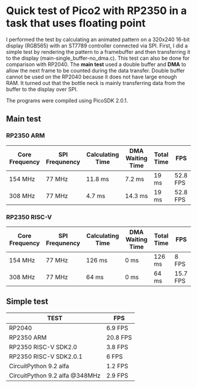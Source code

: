 # Quick test of Pico2 with RP2350 in a task that uses floating point

I performed the test by calculating an animated pattern on a 320x240 16-bit display (RGB565) with an ST7789 controller connected via SPI.
First, I did a simple test by rendering the pattern to a framebuffer and then transferring it to the display (main-single_buffer-no_dma.c). This test can also be done for comparison with RP2040.
The **main test** used a double buffer and **DMA** to allow the next frame to be counted during the data transfer. Double buffer cannot be used on the RP2040 because it does not have large enough RAM.
It turned out that the bottle neck is mainly transferring data from the buffer to the display over SPI.

The programs were compiled using PicoSDK 2.0.1.

## Main test

### RP2350 ARM
| Core Frequency |SPI Frequnency  | Calculating Time | DMA Waiting Time | Total Time |FPS |
|--|--|--|--|--|--|
| 154 MHz | 77 MHz | 11.8 ms | 7.2 ms | 19 ms | 52.8 FPS
| 308 MHz | 77 MHz | 4.7 ms | 14.3 ms | 19 ms | 52.8 FPS

### RP2350  RISC-V
| Core Frequency |SPI Frequnency  | Calculating Time | DMA Waiting Time | Total Time |FPS |
|--|--|--|--|--|--|
| 154 MHz | 77 MHz | 126 ms | 0 ms | 126 ms | 8 FPS
| 308 MHz | 77 MHz | 64 ms | 0 ms | 64 ms | 15.7 FPS

## Simple test

| TEST | FPS |
|--|--|
| RP2040 | 6.9 FPS |
| RP2350 ARM | 20.8 FPS |
| RP2350 RISC-V SDK2.0| 3.8 FPS |
| RP2350 RISC-V SDK2.0.1| 6 FPS |
| CircuitPython 9.2 alfa|1.2 FPS |
| CircuitPython 9.2 alfa @348MHz |2.9 FPS |



